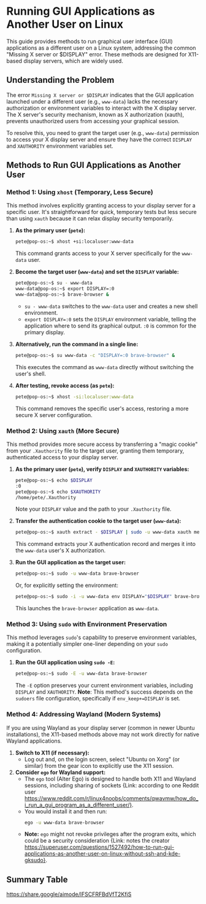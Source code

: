 # Running GUI Applications as Another User on Linux

This guide provides methods to run graphical user interface (GUI) applications as a different user on a Linux system, addressing the common "Missing X server or $DISPLAY" error. These methods are designed for X11-based display servers, which are widely used.

## Understanding the Problem

The error `Missing X server or $DISPLAY` indicates that the GUI application launched under a different user (e.g., `www-data`) lacks the necessary authorization or environment variables to interact with the X display server. The X server's security mechanism, known as X authorization (xauth), prevents unauthorized users from accessing your graphical session.

To resolve this, you need to grant the target user (e.g., `www-data`) permission to access your X display server and ensure they have the correct `DISPLAY` and `XAUTHORITY` environment variables set.

## Methods to Run GUI Applications as Another User

### Method 1: Using `xhost` (Temporary, Less Secure)

This method involves explicitly granting access to your display server for a specific user. It's straightforward for quick, temporary tests but less secure than using `xauth` because it can relax display security temporarily.

1.  **As the primary user (`pete`):**
    ```sh
    pete@pop-os:~$ xhost +si:localuser:www-data
    ```
    This command grants access to your X server specifically for the `www-data` user.

2.  **Become the target user (`www-data`) and set the `DISPLAY` variable:**
    ```sh
    pete@pop-os:~$ su - www-data
    www-data@pop-os:~$ export DISPLAY=:0
    www-data@pop-os:~$ brave-browser &
    ```
    *   `su - www-data` switches to the `www-data` user and creates a new shell environment.
    *   `export DISPLAY=:0` sets the `DISPLAY` environment variable, telling the application where to send its graphical output. `:0` is common for the primary display.

3.  **Alternatively, run the command in a single line:**
    ```sh
    pete@pop-os:~$ su www-data -c "DISPLAY=:0 brave-browser" &
    ```
    This executes the command as `www-data` directly without switching the user's shell.

4.  **After testing, revoke access (as `pete`):**
    ```sh
    pete@pop-os:~$ xhost -si:localuser:www-data
    ```
    This command removes the specific user's access, restoring a more secure X server configuration.

### Method 2: Using `xauth` (More Secure)

This method provides more secure access by transferring a "magic cookie" from your `.Xauthority` file to the target user, granting them temporary, authenticated access to your display server.

1.  **As the primary user (`pete`), verify `DISPLAY` and `XAUTHORITY` variables:**
    ```sh
    pete@pop-os:~$ echo $DISPLAY
    :0
    pete@pop-os:~$ echo $XAUTHORITY
    /home/pete/.Xauthority
    ```
    Note your `DISPLAY` value and the path to your `.Xauthority` file.

2.  **Transfer the authentication cookie to the target user (`www-data`):**
    ```sh
    pete@pop-os:~$ xauth extract - $DISPLAY | sudo -u www-data xauth merge -
    ```
    This command extracts your X authentication record and merges it into the `www-data` user's X authorization.

3.  **Run the GUI application as the target user:**
    ```sh
    pete@pop-os:~$ sudo -u www-data brave-browser
    ```
    Or, for explicitly setting the environment:
    ```sh
    pete@pop-os:~$ sudo -i -u www-data env DISPLAY="$DISPLAY" brave-browser
    ```
    This launches the `brave-browser` application as `www-data`.

### Method 3: Using `sudo` with Environment Preservation

This method leverages `sudo`'s capability to preserve environment variables, making it a potentially simpler one-liner depending on your `sudo` configuration.

1.  **Run the GUI application using `sudo -E`:**
    ```sh
    pete@pop-os:~$ sudo -E -u www-data brave-browser
    ```
    The `-E` option preserves your current environment variables, including `DISPLAY` and `XAUTHORITY`.
    **Note**: This method's success depends on the `sudoers` file configuration, specifically if `env_keep+=DISPLAY` is set.

### Method 4: Addressing Wayland (Modern Systems)

If you are using Wayland as your display server (common in newer Ubuntu installations), the X11-based methods above may not work directly for native Wayland applications.

1.  **Switch to X11 (if necessary):**
    *   Log out and, on the login screen, select "Ubuntu on Xorg" (or similar) from the gear icon to explicitly use the X11 session.
2.  **Consider `ego` for Wayland support:**
    *   The `ego` tool (Alter Ego) is designed to handle both X11 and Wayland sessions, including sharing of sockets {Link: according to one Reddit user https://www.reddit.com/r/linux4noobs/comments/qwavmw/how_do_i_run_a_gui_program_as_a_different_user/}.
    *   You would install it and then run:
        ```sh
        ego -u www-data brave-browser
        ```
    *   **Note:** `ego` might not revoke privileges after the program exits, which could be a security consideration {Link: notes the creator https://superuser.com/questions/1527492/how-to-run-gui-applications-as-another-user-on-linux-without-ssh-and-kde-gksudo}.

## Summary Table

https://share.google/aimode/lFSCFRFBdVfT2KfiS
